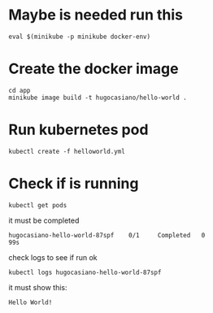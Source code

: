 # Maybe is needed run this
```
eval $(minikube -p minikube docker-env)
```
# Create the docker image
```
cd app
minikube image build -t hugocasiano/hello-world .
```
# Run kubernetes pod
```
kubectl create -f helloworld.yml
```
# Check if is running
```
kubectl get pods
```
it must be completed
```
hugocasiano-hello-world-87spf    0/1     Completed   0              99s
```
check logs to see if run ok
```
kubectl logs hugocasiano-hello-world-87spf
```
it must show this:
```
Hello World!
```

